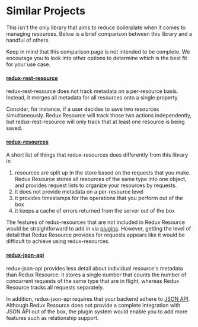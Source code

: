 # Similar Projects

This isn't the only library that aims to reduce boilerplate when it comes to
managing resources. Below is a brief comparison between this library and a
handful of others.

Keep in mind that this comparison page is not intended to be complete.
We encourage you to look into other options to determine which is the
best fit for your use case.

#### [redux-rest-resource](https://github.com/mgcrea/redux-rest-resource)

redux-rest-resource does not track metadata on a per-resource basis.
Instead, it merges all metadata for all resources onto a
single property.

Consider, for instance, if a user decides to save two resources simultaneously.
Redux Resource will track those two actions independently, but
redux-rest-resource will only track that at least one resource is being saved.

#### [redux-resources](https://github.com/travisbloom/redux-resources)

A short list of things that redux-resources does differently from this library
is:

1. resources are split up in the store based on the requests that you make.
  Redux Resource stores all resources of the same type into one object,
  and provides request lists to organize your resources by requests.
1. it does not provide metadata on a per-resource level
1. it provides timestamps for the operations that you perform out of the box
1. it keeps a cache of errors returned from the server out of the box

The features of redux-resources that are not included in Redux Resource
would be straightforward to add in via [plugins](../other-guides/plugins.md).
However, getting the level of detail that Redux Resource provides for
requests appears like it would be difficult to achieve using redux-resources.

#### [redux-json-api](https://github.com/dixieio/redux-json-api)

redux-json-api provides less detail about individual resource's metadata than
Redux Resource: it stores a single number that counts the number of
concurrent requests of the same type that are in flight, whereas
Redux Resource tracks all requests separately.

In addition, redux-json-api requires that your backend adhere to
[JSON API](http://jsonapi.org/). Although Redux Resource does not provide a
complete integration with JSON API out of the box, the plugin system would
enable you to add more features such as relationship support.
